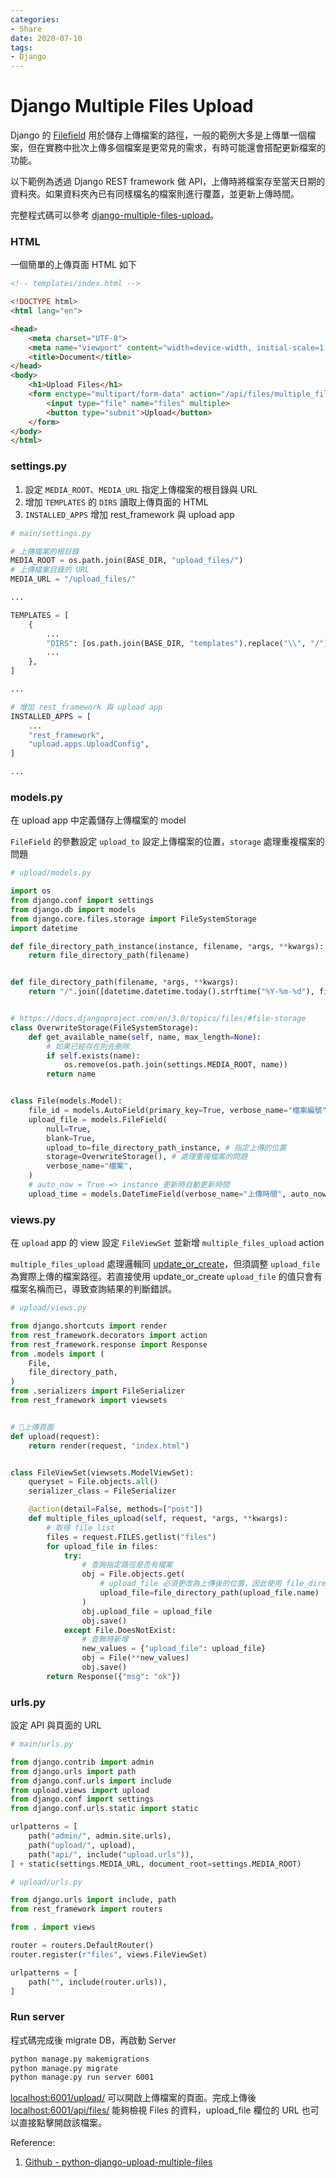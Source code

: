 ```yaml
---
categories:
- Share
date: 2020-07-10
tags:
- Django
---
```


# Django Multiple Files Upload

Django 的 [Filefield](https://docs.djangoproject.com/en/3.0/ref/models/fields/#django.db.models.FileField) 用於儲存上傳檔案的路徑，一般的範例大多是上傳單一個檔案，但在實務中批次上傳多個檔案是更常見的需求，有時可能還會搭配更新檔案的功能。

以下範例為透過 Django REST framework 做 API，上傳時將檔案存至當天日期的資料夾。如果資料夾內已有同樣檔名的檔案則進行覆蓋，並更新上傳時間。

完整程式碼可以參考 [django-multiple-files-upload](https://github.com/Blueswen/django-multiple-files-upload)。

### HTML

一個簡單的上傳頁面 HTML 如下

```html
<!-- templates/index.html -->

<!DOCTYPE html>
<html lang="en">

<head>
    <meta charset="UTF-8">
    <meta name="viewport" content="width=device-width, initial-scale=1.0">
    <title>Document</title>
</head>
<body>
    <h1>Upload Files</h1>
    <form enctype="multipart/form-data" action="/api/files/multiple_files_upload/" method="post">
        <input type="file" name="files" multiple>
        <button type="submit">Upload</button>
    </form>
</body>
</html>
```

### settings.py

1. 設定 ```MEDIA_ROOT```、```MEDIA_URL``` 指定上傳檔案的根目錄與 URL
2. 增加 ```TEMPLATES``` 的 ```DIRS``` 讀取上傳頁面的 HTML
3. ```INSTALLED_APPS``` 增加 rest_framework 與 upload app

```python
# main/settings.py

# 上傳檔案的根目錄
MEDIA_ROOT = os.path.join(BASE_DIR, "upload_files/")
# 上傳檔案目錄的 URL
MEDIA_URL = "/upload_files/"

...

TEMPLATES = [
    {
        ...
        "DIRS": [os.path.join(BASE_DIR, "templates").replace("\\", "/")], # 設定上傳頁面的 templates 位置
        ...
    },
]

...

# 增加 rest_framework 與 upload app
INSTALLED_APPS = [
    ...
    "rest_framework",
    "upload.apps.UploadConfig",
]

...
```

### models.py

在 upload app 中定義儲存上傳檔案的 model

```FileField``` 的參數設定 ```upload_to``` 設定上傳檔案的位置，```storage``` 處理重複檔案的問題

```python
# upload/models.py

import os
from django.conf import settings
from django.db import models
from django.core.files.storage import FileSystemStorage
import datetime

def file_directory_path_instance(instance, filename, *args, **kwargs):
    return file_directory_path(filename)


def file_directory_path(filename, *args, **kwargs):
    return "/".join([datetime.datetime.today().strftime("%Y-%m-%d"), filename])


# https://docs.djangoproject.com/en/3.0/topics/files/#file-storage
class OverwriteStorage(FileSystemStorage):
    def get_available_name(self, name, max_length=None):
        # 如果已經存在則先刪除
        if self.exists(name):
            os.remove(os.path.join(settings.MEDIA_ROOT, name))
        return name


class File(models.Model):
    file_id = models.AutoField(primary_key=True, verbose_name="檔案編號")
    upload_file = models.FileField(
        null=True,
        blank=True,
        upload_to=file_directory_path_instance, # 指定上傳的位置
        storage=OverwriteStorage(), # 處理重複檔案的問題
        verbose_name="檔案",
    )
    # auto_now = True => instance 更新時自動更新時間
    upload_time = models.DateTimeField(verbose_name="上傳時間", auto_now=True)
```

### views.py

在 ```upload``` app 的 view 設定 ```FileViewSet``` 並新增 ```multiple_files_upload``` action

```multiple_files_upload``` 處理邏輯同 [update_or_create](https://docs.djangoproject.com/en/3.0/ref/models/querysets/#update-or-create)，但須調整 ```upload_file``` 為實際上傳的檔案路徑。若直接使用 update_or_create ```upload_file``` 的值只會有檔案名稱而已，導致查詢結果的判斷錯誤。

```python
# upload/views.py

from django.shortcuts import render
from rest_framework.decorators import action
from rest_framework.response import Response
from .models import (
    File,
    file_directory_path,
)
from .serializers import FileSerializer
from rest_framework import viewsets


# 上傳頁面
def upload(request):
    return render(request, "index.html")


class FileViewSet(viewsets.ModelViewSet):
    queryset = File.objects.all()
    serializer_class = FileSerializer

    @action(detail=False, methods=["post"])
    def multiple_files_upload(self, request, *args, **kwargs):
        # 取得 file list
        files = request.FILES.getlist("files")
        for upload_file in files:
            try:
                # 查詢指定路徑是否有檔案
                obj = File.objects.get(
                    # upload_file 必須更改為上傳後的位置，因此使用 file_directory_path
                    upload_file=file_directory_path(upload_file.name) 
                )
                obj.upload_file = upload_file
                obj.save()
            except File.DoesNotExist:
                # 查無時新增
                new_values = {"upload_file": upload_file}
                obj = File(**new_values)
                obj.save()
        return Response({"msg": "ok"})
```

### urls.py

設定 API 與頁面的 URL

```python
# main/urls.py

from django.contrib import admin
from django.urls import path
from django.conf.urls import include
from upload.views import upload
from django.conf import settings
from django.conf.urls.static import static

urlpatterns = [
    path("admin/", admin.site.urls),
    path("upload/", upload),
    path("api/", include("upload.urls")),
] + static(settings.MEDIA_URL, document_root=settings.MEDIA_ROOT)
```

```python
# upload/urls.py

from django.urls import include, path
from rest_framework import routers

from . import views

router = routers.DefaultRouter()
router.register(r"files", views.FileViewSet)

urlpatterns = [
    path("", include(router.urls)),
]
```

### Run server

程式碼完成後 migrate DB，再啟動 Server

``` bash
python manage.py makemigrations
python manage.py migrate
python manage.py run server 6001
```

[localhost:6001/upload/](localhost:6001/upload/) 可以開啟上傳檔案的頁面。完成上傳後 [localhost:6001/api/files/](localhost:6001/api/files/) 能夠檢視 Files 的資料，upload_file 欄位的 URL 也可以直接點擊開啟該檔案。

Reference:

1. [Github - python-django-upload-multiple-files](https://github.com/kdchang/python-django-upload-multiple-files)
